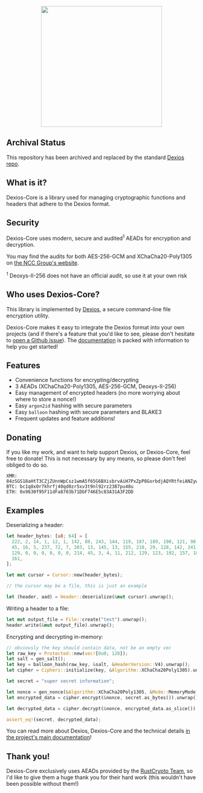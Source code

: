 <p align="center">
  <img src="https://github.com/brxken128/dexios/raw/master/long-logo.png" width="320" />
</p>

## Archival Status

This repository has been archived and replaced by the standard [Dexios repo](https://github.com/brxken128/dexios).

## What is it?

Dexios-Core is a library used for managing cryptographic functions and headers that adhere to the Dexios format.

## Security

Dexios-Core uses modern, secure and audited<sup>1</sup> AEADs for encryption and decryption.

You may find the audits for both AES-256-GCM and XChaCha20-Poly1305 on [the NCC Group's website](https://research.nccgroup.com/2020/02/26/public-report-rustcrypto-aes-gcm-and-chacha20poly1305-implementation-review/).

<sup>1</sup> Deoxys-II-256 does not have an official audit, so use it at your own risk

## Who uses Dexios-Core?

This library is implemented by [Dexios](https://github.com/brxken128/dexios), a secure command-line file encryption utility.

Dexios-Core makes it easy to integrate the Dexios format into your own projects (and if there's a feature that you'd like to see, please don't hesitate to [open a Github issue](https://github.com/brxken128/dexios-core/issues)). The [documentation](https://docs.rs/dexios-core/latest/dexios_core/) is packed with information to help you get started!

## Features

* Convenience functions for encrypting/decrypting
* 3 AEADs (XChaCha20-Poly1305, AES-256-GCM, Deoxys-II-256)
* Easy management of encrypted headers (no more worrying about where to store a nonce!)
* Easy `argon2id` hashing with secure parameters
* Easy `balloon` hashing with secure parameters and BLAKE3
* Frequent updates and feature additions!

## Donating

If you like my work, and want to help support Dexios, or Dexios-Core, feel free to donate! This is not necessary by any means, so please don't feel obliged to do so.

```
XMR: 84zSGS18aHtT3CZjZUnnWpCsz1wmA5f65G6BXisbrvAiH7PxZpP8GorbdjAQYRtfeiANZywwUPjZcHu8eXJeWdafJQFK46G
BTC: bc1q8x0r7khrfj40qd0zr5xv3t9nl92rz2387pu48u
ETH: 0x9630f95F11dFa8703b71DbF746E5c83A31A3F2DD
```


## Examples

Deserializing a header:

```rust
let header_bytes: [u8; 64] = [
  222, 2, 14, 1, 12, 1, 142, 88, 243, 144, 119, 187, 189, 190, 121, 90, 211, 56, 185, 14, 76,
  45, 16, 5, 237, 72, 7, 203, 13, 145, 13, 155, 210, 29, 128, 142, 241, 233, 42, 168, 243,
  129, 0, 0, 0, 0, 0, 0, 214, 45, 3, 4, 11, 212, 129, 123, 192, 157, 185, 109, 151, 225, 233,
  161,
];

let mut cursor = Cursor::new(header_bytes);

// the cursor may be a file, this is just an example

let (header, aad) = Header::deserialize(&mut cursor).unwrap();
```
Writing a header to a file:

```rust
let mut output_file = File::create("test").unwrap();
header.write(&mut output_file).unwrap();
```

Encrypting and decrypting in-memory:

```rust
// obviously the key should contain data, not be an empty vec
let raw_key = Protected::new(vec![0u8; 128]);
let salt = gen_salt();
let key = balloon_hash(raw_key, &salt, &HeaderVersion::V4).unwrap();
let cipher = Ciphers::initialize(key, &Algorithm::XChaCha20Poly1305).unwrap();

let secret = "super secret information";

let nonce = gen_nonce(&Algorithm::XChaCha20Poly1305, &Mode::MemoryMode);
let encrypted_data = cipher.encrypt(&nonce, secret.as_bytes()).unwrap();

let decrypted_data = cipher.decrypt(&nonce, encrypted_data.as_slice()).unwrap();

assert_eq!(secret, decrypted_data);
```

You can read more about Dexios, Dexios-Core and the technical details [in the project's main documentation](https://brxken128.github.io/dexios/)!

## Thank you!

Dexios-Core exclusively uses AEADs provided by the [RustCrypto Team](https://github.com/RustCrypto), so I'd like to give them a huge thank you for their hard work (this wouldn't have been possible without them!)
